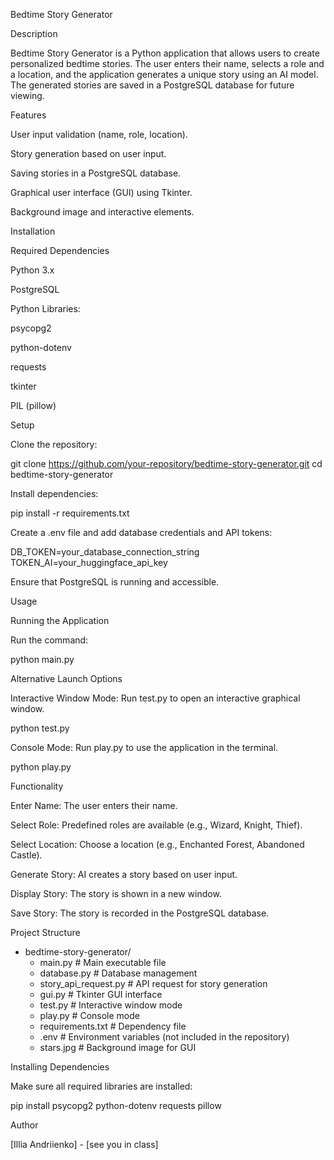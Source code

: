 Bedtime Story Generator

Description

Bedtime Story Generator is a Python application that allows users to create personalized bedtime stories. The user enters their name, selects a role and a location, and the application generates a unique story using an AI model. The generated stories are saved in a PostgreSQL database for future viewing.

Features

User input validation (name, role, location).

Story generation based on user input.

Saving stories in a PostgreSQL database.

Graphical user interface (GUI) using Tkinter.

Background image and interactive elements.

Installation

Required Dependencies

Python 3.x

PostgreSQL

Python Libraries:

psycopg2

python-dotenv

requests

tkinter

PIL (pillow)

Setup

Clone the repository:

git clone https://github.com/your-repository/bedtime-story-generator.git
cd bedtime-story-generator

Install dependencies:

pip install -r requirements.txt

Create a .env file and add database credentials and API tokens:

DB_TOKEN=your_database_connection_string
TOKEN_AI=your_huggingface_api_key

Ensure that PostgreSQL is running and accessible.

Usage

Running the Application

Run the command:

python main.py

Alternative Launch Options

Interactive Window Mode: Run test.py to open an interactive graphical window.

python test.py

Console Mode: Run play.py to use the application in the terminal.

python play.py

Functionality

Enter Name: The user enters their name.

Select Role: Predefined roles are available (e.g., Wizard, Knight, Thief).

Select Location: Choose a location (e.g., Enchanted Forest, Abandoned Castle).

Generate Story: AI creates a story based on user input.

Display Story: The story is shown in a new window.

Save Story: The story is recorded in the PostgreSQL database.

Project Structure

- bedtime-story-generator/
  - main.py                 # Main executable file
  - database.py             # Database management
  - story_api_request.py    # API request for story generation
  - gui.py                  # Tkinter GUI interface
  - test.py                 # Interactive window mode
  - play.py                 # Console mode
  - requirements.txt        # Dependency file
  - .env                    # Environment variables (not included in the repository)
  - stars.jpg               # Background image for GUI

Installing Dependencies

Make sure all required libraries are installed:

pip install psycopg2 python-dotenv requests pillow


Author

[Illia Andriienko] - [see you in class]